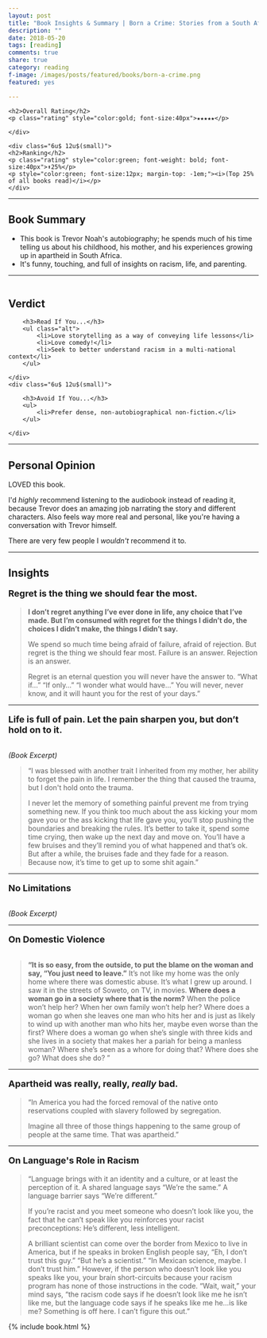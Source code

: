 ```yaml
---
layout: post
title: "Book Insights & Summary | Born a Crime: Stories from a South African Childhood by Trevor Noah"
description: ""
date: 2018-05-20
tags: [reading]
comments: true
share: true
category: reading
f-image: /images/posts/featured/books/born-a-crime.png
featured: yes

---
```


<div class="row">
	<div class="6u 12u$(small)">

	<h2>Overall Rating</h2>
	<p class="rating" style="color:gold; font-size:40px">★★★★★</p>

	</div>

	<div class="6u$ 12u$(small)">
	<h2>Ranking</h2>	
	<p class="rating" style="color:green; font-weight: bold; font-size:40px">⬆25%</p>
	<p style="color:green; font-size:12px; margin-top: -1em;"><i>(Top 25% of all books read)</i></p>
	</div>
</div>	

----

## Book Summary
* This book is Trevor Noah's autobiography; he spends much of his time telling us about his childhood, his mother, and his experiences growing up in apartheid in South Africa.
* It's funny, touching, and full of insights on racism, life, and parenting.

--- 

<div align="center"><a href="#" class="image main"><img src="/images/posts/books/born-a-crime/born-a-crime.jpg" style="max-width:200px" alt="" /></a></div>

## Verdict

<div class="row">
	<div class="6u 12u$(small)">

		<h3>Read If You...</h3>
		<ul class="alt">
			<li>Love storytelling as a way of conveying life lessons</li>
			<li>Love comedy!</li>
			<li>Seek to better understand racism in a multi-national context</li>
		</ul>

	</div>
	<div class="6u$ 12u$(small)">

		<h3>Avoid If You...</h3>
		<ul>
			<li>Prefer dense, non-autobiographical non-fiction.</li>
		</ul>

	</div>
</div>

---

## Personal Opinion

LOVED this book. 

I'd *highly* recommend listening to the audiobook instead of reading it, because Trevor does an amazing job narrating the story and different characters. Also feels way more real and personal, like you're having a conversation with Trevor himself.

There are very few people I _wouldn't_ recommend it to. 

---
## Insights 

<p style=" font-size: 18px; font-weight: bold; ">Regret is the thing we should fear the most.</p>

> __I don’t regret anything I’ve ever done in life, any choice that I’ve made. But I’m consumed with regret for the things I didn’t do, the choices I didn’t make, the things I didn’t say.__ 
> 
> We spend so much time being afraid of failure, afraid of rejection. But regret is the thing we should fear most. Failure is an answer. Rejection is an answer. 
> 
> Regret is an eternal question you will never have the answer to. “What if…” “If only…” “I wonder what would have…” You will never, never know, and it will haunt you for the rest of your days.”

---

<p style=" font-size: 18px; font-weight: bold; ">Life is full of pain. Let the pain sharpen you, but don’t hold on to it.</p>

<div align="center"><a href="#" class="image main"><img src="/images/posts/books/born-a-crime/born-a-crime-ex1.png" style="max-width:700px" alt="" /></a></div>

<i>(Book Excerpt)</i>

> “I was blessed with another trait I inherited from my mother, her ability to forget the pain in life. I remember the thing that caused the trauma, but I don't hold onto the trauma. 
> 
> I never let the memory of something painful prevent me from trying something new. If you think too much about the ass kicking your mom gave you or the ass kicking that life gave you, you’ll stop pushing the boundaries and breaking the rules. It’s better to take it, spend some time crying, then wake up the next day and move on. You’ll have a few bruises and they’ll remind you of what happened and that’s ok. But after a while, the bruises fade and they fade for a reason. Because now, it’s time to get up to some shit again.”

---

<p style=" font-size: 18px; font-weight: bold; ">No Limitations</p>

<div align="center"><a href="#" class="image main"><img src="/images/posts/books/born-a-crime/born-a-crime-ex2.png" style="max-width:700px" alt="" /></a></div>
<div align="center"><a href="#" class="image main"><img src="/images/posts/books/born-a-crime/born-a-crime-ex3.png" style="max-width:700px" alt="" /></a></div>

<i>(Book Excerpt)</i>

---

<p style=" font-size: 18px; font-weight: bold; ">On Domestic Violence</p>

<div align="center"><a href="#" class="image main"><img src="/images/posts/books/born-a-crime/born-a-crime-ex8.png" style="max-width:700px" alt="" /></a></div>
<div align="center"><a href="#" class="image main"><img src="/images/posts/books/born-a-crime/born-a-crime-ex9.png" style="max-width:700px" alt="" /></a></div>

> __“It is so easy, from the outside, to put the blame on the woman and say, “You just need to leave.”__ It’s not like my home was the only home where there was domestic abuse. It’s what I grew up around. I saw it in the streets of Soweto, on TV, in movies. __Where does a woman go in a society where that is the norm?__ When the police won’t help her? When her own family won’t help her? Where does a woman go when she leaves one man who hits her and is just as likely to wind up with another man who hits her, maybe even worse than the first? Where does a woman go when she’s single with three kids and she lives in a society that makes her a pariah for being a manless woman? Where she’s seen as a whore for doing that? Where does she go? What does she do?
”

---

<p style=" font-size: 18px; font-weight: bold; ">Apartheid was really, really, <i>really</i> bad.</p>

> “In America you had the forced removal of the native onto reservations coupled with slavery followed by segregation. 
> 
> Imagine all three of those things happening to the same group of people at the same time. That was apartheid.”

---

<p style=" font-size: 18px; font-weight: bold; ">On Language's Role in Racism</p>

> “Language brings with it an identity and a culture, or at least the perception of it. A shared language says “We’re the same.” A language barrier says “We’re different.” 
> 
> If you’re racist and you meet someone who doesn’t look like you, the fact that he can’t speak like you reinforces your racist preconceptions: He’s different, less intelligent. 
> 
> A brilliant scientist can come over the border from Mexico to live in America, but if he speaks in broken English people say, “Eh, I don’t trust this guy.”
> “But he’s a scientist.”
> “In Mexican science, maybe. I don’t trust him.”
> However, if the person who doesn’t look like you speaks like you, your brain short-circuits because your racism program has none of those instructions in the code. “Wait, wait,” your mind says, “the racism code says if he doesn’t look like me he isn’t like me, but the language code says if he speaks like me he…is like me? Something is off here. I can’t figure this out.”

{% include book.html %}

